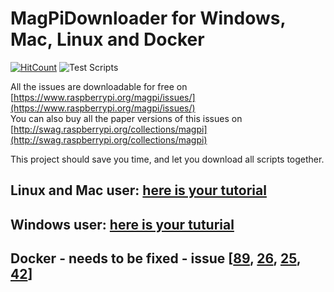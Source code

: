 # MagPiDownloader for Windows, Mac, Linux and Docker

[![HitCount](http://hits.dwyl.com/joergi/MagPiDownloader.svg)](http://hits.dwyl.com/joergi/MagPiDownloader) ![Test Scripts](https://github.com/joergi/MagPiDownloader/workflows/Test%20Scripts/badge.svg)

All the issues are downloadable for free on [https://www.raspberrypi.org/magpi/issues/](https://www.raspberrypi.org/magpi/issues/)  
You can also buy all the paper versions of this issues on [http://swag.raspberrypi.org/collections/magpi](http://swag.raspberrypi.org/collections/magpi)

This project should save you time, and let you download all scripts together.

## Linux and Mac user: [here is your tutorial](linux_mac/)

## Windows user: [here is your tuturial](windows/)

## Docker - needs to be fixed - issue [[89](https://github.com/joergi/MagPiDownloader/issues/89), [26](https://github.com/joergi/MagPiDownloader/issues/26), [25](https://github.com/joergi/MagPiDownloader/issues/25), [42](https://github.com/joergi/MagPiDownloader/issues/42)]
